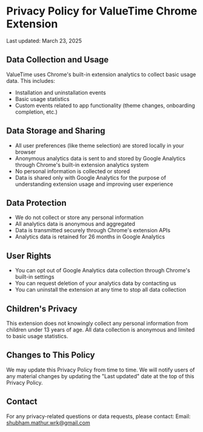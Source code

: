 # Privacy Policy for ValueTime Chrome Extension

Last updated: March 23, 2025

## Data Collection and Usage

ValueTime uses Chrome's built-in extension analytics to collect basic usage data. This includes:
- Installation and uninstallation events
- Basic usage statistics
- Custom events related to app functionality (theme changes, onboarding completion, etc.)

## Data Storage and Sharing

- All user preferences (like theme selection) are stored locally in your browser
- Anonymous analytics data is sent to and stored by Google Analytics through Chrome's built-in extension analytics system
- No personal information is collected or stored
- Data is shared only with Google Analytics for the purpose of understanding extension usage and improving user experience

## Data Protection

- We do not collect or store any personal information
- All analytics data is anonymous and aggregated
- Data is transmitted securely through Chrome's extension APIs
- Analytics data is retained for 26 months in Google Analytics

## User Rights

- You can opt out of Google Analytics data collection through Chrome's built-in settings
- You can request deletion of your analytics data by contacting us
- You can uninstall the extension at any time to stop all data collection

## Children's Privacy

This extension does not knowingly collect any personal information from children under 13 years of age. All data collection is anonymous and limited to basic usage statistics.

## Changes to This Policy

We may update this Privacy Policy from time to time. We will notify users of any material changes by updating the "Last updated" date at the top of this Privacy Policy.

## Contact

For any privacy-related questions or data requests, please contact:
Email: shubham.mathur.wrk@gmail.com 